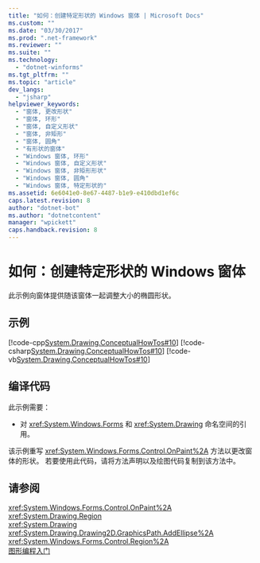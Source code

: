```yaml
---
title: "如何：创建特定形状的 Windows 窗体 | Microsoft Docs"
ms.custom: ""
ms.date: "03/30/2017"
ms.prod: ".net-framework"
ms.reviewer: ""
ms.suite: ""
ms.technology: 
  - "dotnet-winforms"
ms.tgt_pltfrm: ""
ms.topic: "article"
dev_langs: 
  - "jsharp"
helpviewer_keywords: 
  - "窗体, 更改形状"
  - "窗体, 环形"
  - "窗体, 自定义形状"
  - "窗体, 非矩形"
  - "窗体, 圆角"
  - "有形状的窗体"
  - "Windows 窗体, 环形"
  - "Windows 窗体, 自定义形状"
  - "Windows 窗体, 非矩形形状"
  - "Windows 窗体, 圆角"
  - "Windows 窗体, 特定形状的"
ms.assetid: 6e6041e0-8e67-4487-b1e9-e410dbd1ef6c
caps.latest.revision: 8
author: "dotnet-bot"
ms.author: "dotnetcontent"
manager: "wpickett"
caps.handback.revision: 8
---
```

# 如何：创建特定形状的 Windows 窗体
此示例向窗体提供随该窗体一起调整大小的椭圆形状。  
  
## 示例  
 [!code-cpp[System.Drawing.ConceptualHowTos#10](../../../../samples/snippets/cpp/VS_Snippets_Winforms/System.Drawing.ConceptualHowTos/cpp/form1.cpp#10)]
 [!code-csharp[System.Drawing.ConceptualHowTos#10](../../../../samples/snippets/csharp/VS_Snippets_Winforms/System.Drawing.ConceptualHowTos/CS/form1.cs#10)]
 [!code-vb[System.Drawing.ConceptualHowTos#10](../../../../samples/snippets/visualbasic/VS_Snippets_Winforms/System.Drawing.ConceptualHowTos/VB/form1.vb#10)]  
  
## 编译代码  
 此示例需要：  
  
-   对 <xref:System.Windows.Forms> 和 <xref:System.Drawing> 命名空间的引用。  
  
 该示例重写 <xref:System.Windows.Forms.Control.OnPaint%2A> 方法以更改窗体的形状。  若要使用此代码，请将方法声明以及绘图代码复制到该方法中。  
  
## 请参阅  
 <xref:System.Windows.Forms.Control.OnPaint%2A>   
 <xref:System.Drawing.Region>   
 <xref:System.Drawing>   
 <xref:System.Drawing.Drawing2D.GraphicsPath.AddEllipse%2A>   
 <xref:System.Windows.Forms.Control.Region%2A>   
 [图形编程入门](../../../../docs/framework/winforms/advanced/getting-started-with-graphics-programming.md)